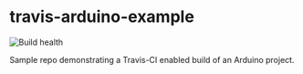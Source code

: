 # travis-arduino-example
![Build health](https://travis-ci.org/greglanthier/travis-arduino-example.svg)

Sample repo demonstrating a Travis-CI enabled build of an Arduino project.


